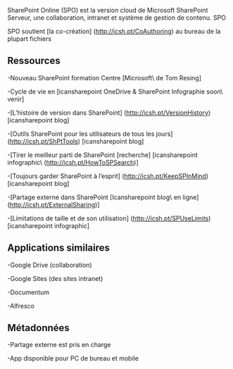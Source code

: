 

SharePoint Online (SPO) est la version cloud de Microsoft SharePoint
Serveur, une collaboration, intranet et système de gestion de contenu. SPO

SPO soutient [la co-création] (http://icsh.pt/CoAuthoring) au bureau de la plupart
fichiers

Ressources
---------

-Nouveau SharePoint formation Centre \[Microsoft\ de Tom Resing]

-Cycle de vie en \[icansharepoint OneDrive & SharePoint
    Infographie soon\ venir]

-[L’histoire de version dans SharePoint] (http://icsh.pt/VersionHistory)
    \[icansharepoint blog\]

-[Outils SharePoint pour les utilisateurs de tous les jours] (http://icsh.pt/ShPtTools)
    \[icansharepoint blog\]

-[Tirer le meilleur parti de SharePoint
    [recherche] \[icansharepoint infographic\ (http://icsh.pt/HowToSPSearch)]

-[Toujours garder SharePoint à l’esprit] (http://icsh.pt/KeepSPInMind)
    \[icansharepoint blog\]

-[Partage externe dans SharePoint
    \[Icansharepoint blog\ en ligne] (http://icsh.pt/ExternalSharing)]

-[Limitations de taille et de son utilisation] (http://icsh.pt/SPUseLimits)
    \[icansharepoint infographic\]

Applications similaires
--------------------

-Google Drive (collaboration)

-Google Sites (des sites intranet)

-Documentum

-Alfresco

Métadonnées
--------

-Partage externe est pris en charge

-App disponible pour PC de bureau et mobile
